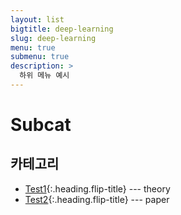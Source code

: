 ```yaml
---
layout: list
bigtitle: deep-learning
slug: deep-learning
menu: true
submenu: true
description: >
  하위 메뉴 예시
---
```


# Subcat

## 카테고리

* [Test1]{:.heading.flip-title} --- theory
* [Test2]{:.heading.flip-title} --- paper

[Test1]: /test1/
[Test2]: /test2/
